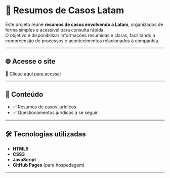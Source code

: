 # 📑 Resumos de Casos Latam

Este projeto reúne **resumos de casos envolvendo a Latam**, organizados de forma simples e acessível para consulta rápida.  
O objetivo é disponibilizar informações resumidas e claras, facilitando a compreensão de processos e acontecimentos relacionados à companhia.

---

## 🌐 Acesse o site
🔗 [Clique aqui para acessar](https://SEU-USUARIO.github.io/NOME-DO-REPOSITORIO)

---

## 📌 Conteúdo
- ✅ Resumos de casos jurídicos
- ✅ Questionamentos jurídicos a se seguir

---

## 🛠️ Tecnologias utilizadas
- **HTML5**
- **CSS3**
- **JavaScript**
- **GitHub Pages** (para hospedagem)

---
